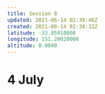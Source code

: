 ```yaml
---
title: Session 8
updated: 2021-06-14 02:39:46Z
created: 2021-06-14 02:34:32Z
latitude: -33.85910000
longitude: 151.20020000
altitude: 0.0000
---
```


# 4 July
